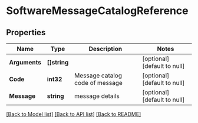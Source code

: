 # SoftwareMessageCatalogReference

## Properties
Name | Type | Description | Notes
------------ | ------------- | ------------- | -------------
**Arguments** | **[]string** |  | [optional] [default to null]
**Code** | **int32** | Message catalog code of message | [optional] [default to null]
**Message** | **string** | message details | [optional] [default to null]

[[Back to Model list]](../README.md#documentation-for-models) [[Back to API list]](../README.md#documentation-for-api-endpoints) [[Back to README]](../README.md)


